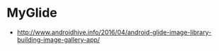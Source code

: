 # MyGlide
- http://www.androidhive.info/2016/04/android-glide-image-library-building-image-gallery-app/
